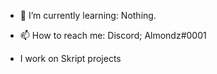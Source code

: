 - 🌱 I’m currently learning: Nothing.
- 📫 How to reach me: Discord; Almondz#0001

- I work on Skript projects
